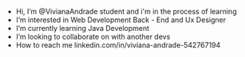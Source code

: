 - Hi, I’m @VivianaAndrade student and i'm in the process of learning
- I’m interested in Web Development Back - End and Ux Designer
- I’m currently learning Java Development
- I’m looking to collaborate on  with another devs
- How to reach me linkedin.com/in/viviana-andrade-542767194


